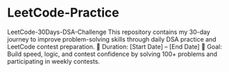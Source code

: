 # LeetCode-Practice
LeetCode-30Days-DSA-Challenge This repository contains my 30-day journey to improve problem-solving skills through daily DSA practice and LeetCode contest preparation. 📅 Duration: [Start Date] – [End Date] 🎯 Goal: Build speed, logic, and contest confidence by solving 100+ problems and participating in weekly contests.
